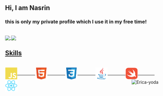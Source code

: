 ## Hi, I am Nasrin
### this is only my private profile which I use it in my free time! 
</br>

 <div>
  <a href="https://github.com/Nsrri">
   <img align="center" height="170" src="https://github-readme-stats.vercel.app/api/top-langs/?username=Nsrri&layout=compact&langs_count=16&theme=dracula"/>
  <img align="center" src="https://github-readme-stats.vercel.app/api?username=Nsrri&show_icons=true&theme=dracula&include_all_commits=true&count_private=true&hide=issues"/>
</div>
 
 ## Skills
<div style="display: inline_block"><br>
  <img height="40" align="center" alt="Erica-Js" height="30" width="40" src="https://raw.githubusercontent.com/devicons/devicon/master/icons/javascript/javascript-plain.svg">
 &nbsp;&nbsp;&nbsp;&nbsp;&nbsp;&nbsp;&nbsp;&nbsp;&nbsp;&nbsp;&nbsp;&nbsp;&nbsp;
  <img height="40" align="center" alt="Erica-HTML" height="30" width="40" src="https://raw.githubusercontent.com/devicons/devicon/master/icons/html5/html5-original.svg">
 &nbsp;&nbsp;&nbsp;&nbsp;&nbsp;&nbsp;&nbsp;&nbsp;&nbsp;&nbsp;&nbsp;&nbsp;&nbsp;
  <img height="40" align="center" alt="Erica-CSS" height="30" width="40" src="https://raw.githubusercontent.com/devicons/devicon/master/icons/css3/css3-original.svg">
  &nbsp;&nbsp;&nbsp;&nbsp;&nbsp;&nbsp;&nbsp;&nbsp;&nbsp;&nbsp;&nbsp;&nbsp;&nbsp;
  <img height="40" align="center" alt="Erica-CSS" height="30" width="40" src="https://raw.githubusercontent.com/devicons/devicon/master/icons/java/java-original.svg">
   &nbsp;&nbsp;&nbsp;&nbsp;&nbsp;&nbsp;&nbsp;&nbsp;&nbsp;&nbsp;&nbsp;&nbsp;&nbsp;
  <img height="40" align="center" alt="Erica-CSS" height="30" width="40" src="https://raw.githubusercontent.com/devicons/devicon/master/icons/swift/swift-original.svg">
    &nbsp;&nbsp;&nbsp;&nbsp;&nbsp;&nbsp;&nbsp;&nbsp;&nbsp;&nbsp;&nbsp;&nbsp;&nbsp;
<img height="40" width="40" align="center" alt="Erica-CSS" src="https://raw.githubusercontent.com/devicons/devicon/master/icons/react/react-original.svg">
  <img align="right" height="180em" alt="Erica-yoda" src="https://media.giphy.com/media/l44Qqz6gO6JiVV3pu/giphy.gif">
</div>
  


